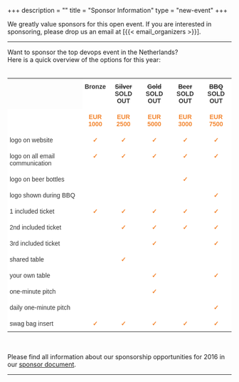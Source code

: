 +++
description = ""
title = "Sponsor Information"
type = "new-event"
+++
<style type="text/css">
.tg  {
  border-collapse:collapse;
  border-spacing:0;
  border-color:#aaa;
}

.tg td{
  font-family:Arial, sans-serif;
  font-size:14px;
  padding:10px 5px;
  border-style:solid;
  border-width:1px;
  overflow:hidden;
  word-break:normal;
  border-color:#aaa;
  color:#333;
  background-color:#fff;
}

.tg th{
  font-family:Arial, sans-serif;
  font-size:14px;
  font-weight:normal;
  padding:10px 5px;
  border-style:solid;
  border-width:1px;
  overflow:hidden;
  word-break:normal;
  border-color:#aaa;
  color:#fff;
}

.tg .tg-4bw1{
  font-weight:bold;
  background-color:#ffffff;
  color:#333333;
  text-align:center;
  vertical-align:top;
  border-width:0px
}

.tg .tg-3we0{
  background-color:#ffffff;
  vertical-align:top
}

.tg .tg-yw4l{
  vertical-align:top;
  border-width:0px
}

.tg .tg-smki{
  font-weight:bold;
  color:#f38630;
  text-align:center;
  vertical-align:top;
  border-width:0px
}
</style>


We greatly value sponsors for this open event.  If you are interested in sponsoring, please drop us an email at [{{< email_organizers >}}].

<hr>

Want to sponsor the top devops event in the Netherlands?
<br>
Here is a quick overview of the options for this year:
<br>
<br>

<table class="tg">
  <tr>
    <th class="tg-yw4l"></th>
    <th class="tg-4bw1">Bronze<br></th>
    <th class="tg-4bw1"><s>Silver</s><br><b>SOLD OUT</b></th>
    <th class="tg-4bw1"><s>Gold</s><br><b>SOLD OUT</b></th>
    <th class="tg-4bw1"><s>Beer</s><br><b>SOLD OUT</b></th>
    <th class="tg-4bw1"><s>BBQ</s><br><b>SOLD OUT</b></th>
  </tr>
  <tr>
    <td class="tg-yw4l"></td>
    <td class="tg-smki">EUR<br>1000</td>
    <td class="tg-smki">EUR<br>2500</td>
    <td class="tg-smki">EUR<br>5000</td>
    <td class="tg-smki">EUR<br>3000</td>
    <td class="tg-smki">EUR<br>7500</td>
  </tr>
  <tr>
    <td class="tg-yw4l">logo on website</td>
    <td class="tg-smki">✓</td>
    <td class="tg-smki">✓</td>
    <td class="tg-smki">✓</td>
    <td class="tg-smki">✓</td>
    <td class="tg-smki">✓</td>
  </tr>
  <tr>
    <td class="tg-yw4l">logo on all email communication</td>
    <td class="tg-smki">✓</td>
    <td class="tg-smki">✓</td>
    <td class="tg-smki">✓</td>
    <td class="tg-smki">✓</td>
    <td class="tg-smki">✓</td>
  </tr>
  <tr>
    <td class="tg-yw4l">logo on beer bottles</td>
    <td class="tg-smki"></td>
    <td class="tg-smki"></td>
    <td class="tg-smki"></td>
    <td class="tg-smki">✓</td>
    <td class="tg-smki"></td>
  </tr>
  <tr>
    <td class="tg-yw4l">logo shown during BBQ</td>
    <td class="tg-smki"></td>
    <td class="tg-smki"></td>
    <td class="tg-smki"></td>
    <td class="tg-smki"></td>
    <td class="tg-smki">✓</td>
  </tr>
  <tr>
    <td class="tg-yw4l">1 included ticket</td>
    <td class="tg-smki">✓</td>
    <td class="tg-smki">✓</td>
    <td class="tg-smki">✓</td>
    <td class="tg-smki">✓</td>
    <td class="tg-smki">✓</td>
  </tr>
  <tr>
    <td class="tg-yw4l">2nd included ticket</td>
    <td class="tg-smki"></td>
    <td class="tg-smki">✓</td>
    <td class="tg-smki">✓</td>
    <td class="tg-smki">✓</td>
    <td class="tg-smki">✓</td>
  </tr>
  <tr>
    <td class="tg-yw4l">3rd included ticket</td>
    <td class="tg-smki"></td>
    <td class="tg-smki"></td>
    <td class="tg-smki">✓</td>
    <td class="tg-smki"></td>
    <td class="tg-smki">✓</td>
  </tr>
  <tr>
    <td class="tg-yw4l">shared table</td>
    <td class="tg-smki"></td>
    <td class="tg-smki">✓</td>
    <td class="tg-smki"></td>
    <td class="tg-smki"></td>
    <td class="tg-smki"></td>
  </tr>
  <tr>
    <td class="tg-yw4l">your own table</td>
    <td class="tg-smki"></td>
    <td class="tg-smki"></td>
    <td class="tg-smki">✓</td>
    <td class="tg-smki"></td>
    <td class="tg-smki">✓</td>
  </tr>
  <tr>
    <td class="tg-yw4l">one-minute pitch</td>
    <td class="tg-smki"></td>
    <td class="tg-smki"></td>
    <td class="tg-smki">✓</td>
    <td class="tg-smki"></td>
    <td class="tg-smki"></td>
  </tr>
  <tr>
    <td class="tg-yw4l">daily one-minute pitch</td>
    <td class="tg-smki"></td>
    <td class="tg-smki"></td>
    <td class="tg-smki"></td>
    <td class="tg-smki"></td>
    <td class="tg-smki">✓</td>
  </tr>
  <tr>
    <td class="tg-yw4l">swag bag insert</td>
    <td class="tg-smki">✓</td>
    <td class="tg-smki">✓</td>
    <td class="tg-smki">✓</td>
    <td class="tg-smki">✓</td>
    <td class="tg-smki">✓</td>
  </tr>
</table>

<br>

Please find all information about our sponsorship opportunities for 2016 in our <a href="http://dodams-prospectus.s3-eu-west-1.amazonaws.com/devopsdays_2016_-_sponsor_prospectus.pdf">sponsor document</a>.
<hr/>